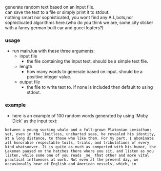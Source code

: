 generate random text based on an input file.  
can save the text to a file or simply print it to stdout.  
nothing smart nor sophisticated, you wont find any A.I.,bots,nor sophisticated algorithms here.(who do you think we are, some city slicker with a fancy german built car and gucci loafers?)

### usage  
- run main.lua with these three arguments:  
    - input file
      - the file containing the input text. should be a simple text file.
    - length
      - how many words to generate based on input. should be a positive integer value.
    - output file
      - the file to write text to. if none is included then default to using stdout.


### example  
- here is an example of 100 random words generated by using 'Moby Dick' as the input text:    

``between a young sucking whale and a full-grown Platonian Leviathan; yet, even in the limitless, uncharted seas, he revealed his identity, at a long distance, to those who like them.
For my part, I abominate all honorable respectable toils, trials, and tribulations of every kind whatsoever.
It is quite as much as comported with his humor, the Lakeman paused on the hatches there where you sit, and listen as you listen, while some one of you reads _me_ that other and more vital practical influences at work.
Not even at the present day, we occasionally hear of English and American vessels, which, in``
    
